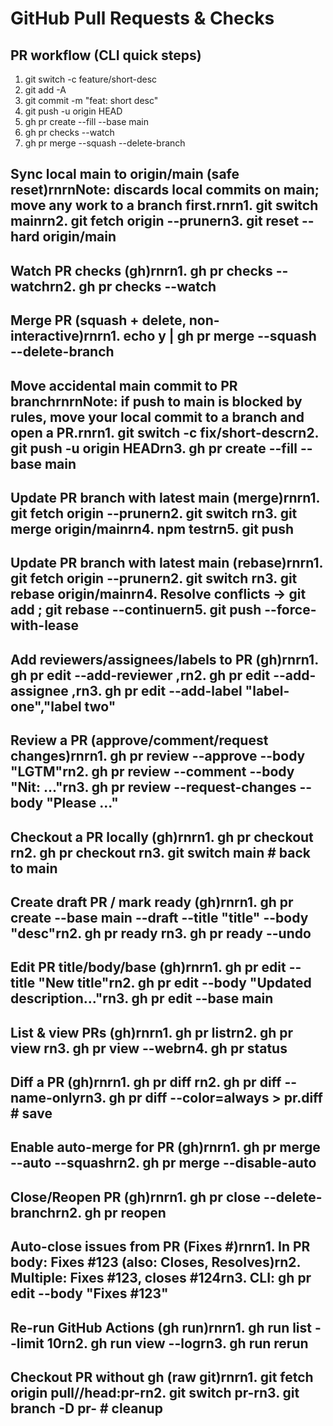 # GitHub Pull Requests & Checks

## PR workflow (CLI quick steps)

1. git switch -c feature/short-desc
2. git add -A
3. git commit -m "feat: short desc"
4. git push -u origin HEAD
5. gh pr create --fill --base main
6. gh pr checks --watch
7. gh pr merge --squash --delete-branch

## Sync local main to origin/main (safe reset)rnrnNote: discards local commits on main; move any work to a branch first.rnrn1. git switch mainrn2. git fetch origin --prunern3. git reset --hard origin/main

## Watch PR checks (gh)rnrn1. gh pr checks --watchrn2. gh pr checks <number> --watch

## Merge PR (squash + delete, non-interactive)rnrn1. echo y | gh pr merge <number> --squash --delete-branch

## Move accidental main commit to PR branchrnrnNote: if push to main is blocked by rules, move your local commit to a branch and open a PR.rnrn1. git switch -c fix/short-descrn2. git push -u origin HEADrn3. gh pr create --fill --base main

## Update PR branch with latest main (merge)rnrn1. git fetch origin --prunern2. git switch <branch>rn3. git merge origin/mainrn4. npm testrn5. git push

## Update PR branch with latest main (rebase)rnrn1. git fetch origin --prunern2. git switch <branch>rn3. git rebase origin/mainrn4. Resolve conflicts → git add <file> ; git rebase --continuern5. git push --force-with-lease

## Add reviewers/assignees/labels to PR (gh)rnrn1. gh pr edit <number> --add-reviewer <user1>,<user2>rn2. gh pr edit <number> --add-assignee <user1>,<user2>rn3. gh pr edit <number> --add-label "label-one","label two"

## Review a PR (approve/comment/request changes)rnrn1. gh pr review <number> --approve --body "LGTM"rn2. gh pr review <number> --comment --body "Nit: ..."rn3. gh pr review <number> --request-changes --body "Please ..."

## Checkout a PR locally (gh)rnrn1. gh pr checkout <number>rn2. gh pr checkout <url>rn3. git switch main # back to main

## Create draft PR / mark ready (gh)rnrn1. gh pr create --base main --draft --title "title" --body "desc"rn2. gh pr ready <number>rn3. gh pr ready <number> --undo

## Edit PR title/body/base (gh)rnrn1. gh pr edit <number> --title "New title"rn2. gh pr edit <number> --body "Updated description..."rn3. gh pr edit <number> --base main

## List & view PRs (gh)rnrn1. gh pr listrn2. gh pr view <number>rn3. gh pr view <number> --webrn4. gh pr status

## Diff a PR (gh)rnrn1. gh pr diff <number>rn2. gh pr diff <number> --name-onlyrn3. gh pr diff <number> --color=always > pr.diff # save

## Enable auto-merge for PR (gh)rnrn1. gh pr merge <number> --auto --squashrn2. gh pr merge <number> --disable-auto

## Close/Reopen PR (gh)rnrn1. gh pr close <number> --delete-branchrn2. gh pr reopen <number>

## Auto-close issues from PR (Fixes #)rnrn1. In PR body: Fixes #123 (also: Closes, Resolves)rn2. Multiple: Fixes #123, closes #124rn3. CLI: gh pr edit <number> --body "Fixes #123"

## Re-run GitHub Actions (gh run)rnrn1. gh run list --limit 10rn2. gh run view <id> --logrn3. gh run rerun <id>

## Checkout PR without gh (raw git)rnrn1. git fetch origin pull/<number>/head:pr-<number>rn2. git switch pr-<number>rn3. git branch -D pr-<number> # cleanup
